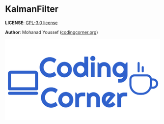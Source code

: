 # KalmanFilter

**LICENSE**: [GPL-3.0 license](LICENSE.md)

**Author**: Mohanad Youssef ([codingcorner.org](https://codingcorner.org/))

![](res/images/codingcorner_cover_image.png)
